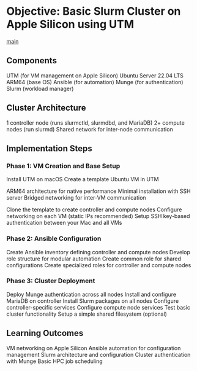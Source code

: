 # Objective: Basic Slurm Cluster on Apple Silicon using UTM

[main](./README.md)

## Components

UTM (for VM management on Apple Silicon)
Ubuntu Server 22.04 LTS ARM64 (base OS)
Ansible (for automation)
Munge (for authentication)
Slurm (workload manager)

## Cluster Architecture

1 controller node (runs slurmctld, slurmdbd, and MariaDB)
2+ compute nodes (run slurmd)
Shared network for inter-node communication

## Implementation Steps

### Phase 1: VM Creation and Base Setup

Install UTM on macOS
Create a template Ubuntu VM in UTM

ARM64 architecture for native performance
Minimal installation with SSH server
Bridged networking for inter-VM communication

Clone the template to create controller and compute nodes
Configure networking on each VM (static IPs recommended)
Setup SSH key-based authentication between your Mac and all VMs

### Phase 2: Ansible Configuration

Create Ansible inventory defining controller and compute nodes
Develop role structure for modular automation
Create common role for shared configurations
Create specialized roles for controller and compute nodes

### Phase 3: Cluster Deployment

Deploy Munge authentication across all nodes
Install and configure MariaDB on controller
Install Slurm packages on all nodes
Configure controller-specific services
Configure compute node services
Test basic cluster functionality
Setup a simple shared filesystem (optional)

## Learning Outcomes

VM networking on Apple Silicon
Ansible automation for configuration management
Slurm architecture and configuration
Cluster authentication with Munge
Basic HPC job scheduling
